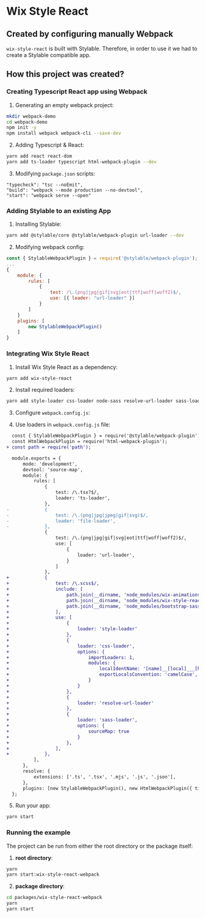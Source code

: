 # Wix Style React

## Created by configuring manually Webpack

`wix-style-react` is built with Stylable. Therefore, in order to use it we had to create a Stylable compatible app.


## How this project was created?

### Creating Typescript React app using Webpack

1. Generating an empty webpack project:
```bash
mkdir webpack-demo
cd webpack-demo
npm init -y
npm install webpack webpack-cli --save-dev
```

2. Adding Typescript & React:
```bash
yarn add react react-dom
yarn add ts-loader typescript html-webpack-plugin --dev
```

3. Modifying `package.json` scripts:
```
"typecheck": "tsc --noEmit",
"build": "webpack --mode production --no-devtool",
"start": "webpack serve --open"
```

### Adding Stylable to an existing App

1. Installing Stylable:
```bash
yarn add @stylable/core @stylable/webpack-plugin url-loader --dev
```

2. Modifying webpack config:
```js
const { StylableWebpackPlugin } = require('@stylable/webpack-plugin');
...
{
    module: {
        rules: [
            {
                test: /\.(png|jpg|gif|svg|eot|ttf|woff|woff2)$/,
                use: [{ loader: "url-loader" }]
            }
        ]
    }
    plugins: [
        new StylableWebpackPlugin()
    ]
}
```

### Integrating Wix Style React

1. Install Wix Style React as a dependency:
```bash
yarn add wix-style-react
```
2. Install required loaders:
```bash
yarn add style-loader css-loader node-sass resolve-url-loader sass-loader --dev
```
3. Configure `webpack.config.js`:

4. Use loaders in `webpack.config.js` file:
```diff
  const { StylableWebpackPlugin } = require('@stylable/webpack-plugin');
  const HtmlWebpackPlugin = require('html-webpack-plugin');
+ const path = require('path');

  module.exports = {
      mode: 'development',
      devtool: 'source-map',
      module: {
          rules: [
              {
                  test: /\.tsx?$/,
                  loader: 'ts-loader',
              },
-             {
-                 test: /\.(png|jpg|jpeg|gif|svg)$/,
-                 loader: 'file-loader',
-             },
              {
                  test: /\.(png|jpg|gif|svg|eot|ttf|woff|woff2)$/,
                  use: [
                      {
                          loader: 'url-loader',
                      }
                  ]
              },
+             {
+                 test: /\.scss$/,
+                 include: [
+                     path.join(__dirname, 'node_modules/wix-animations'),
+                     path.join(__dirname, 'node_modules/wix-style-react'),
+                     path.join(__dirname, 'node_modules/bootstrap-sass')
+                 ],
+                 use: [
+                     {
+                         loader: 'style-loader'
+                     },
+                     {
+                         loader: 'css-loader',
+                         options: {
+                             importLoaders: 1,
+                             modules: {
+                                 localIdentName: '[name]__[local]___[hash:base64:5]',
+                                 exportLocalsConvention: 'camelCase',
+                             }
+                         }
+                     },
+                     {
+                         loader: 'resolve-url-loader'
+                     },
+                     {
+                         loader: 'sass-loader',
+                         options: {
+                             sourceMap: true
+                         }
+                     },
+                 ],
+             },
          ],
      },
      resolve: {
          extensions: ['.ts', '.tsx', '.mjs', '.js', '.json'],
      },
      plugins: [new StylableWebpackPlugin(), new HtmlWebpackPlugin({ title: 'Stylable App' })],
  };
```

5. Run your app:
```bash
yarn start
```

### Running the example
The project can be run from either the root directory or the package itself:
1. **root directory**:
```bash 
yarn
yarn start:wix-style-react-webpack
```

2. **package directory**:
```bash 
cd packages/wix-style-react-webpack
yarn
yarn start
```
